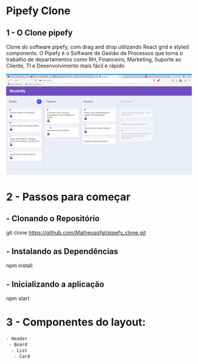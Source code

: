 # Pipefy Clone

## 1 - O Clone pipefy 
 Clone do software pipefy, com drag and drop utilizando React grid e styled components.
O Pipefy é o Software de Gestão de Processos que torna o trabalho de departamentos como RH, Financeiro, Marketing, Suporte ao Cliente, TI e Desenvolvimento mais fácil e rápido

![Pipefy Clone](https://github.com/Matheusgfgl/pipefy_clone/blob/master/Rockeatfy%20-%20Brave%202020-06-24%2010-10-00.gif)

 # 2 - Passos para começar
##  - Clonando o Repositório
git clone https://github.com/Matheusgfgl/pipefy_clone.git

## - Instalando as Dependências
npm install

## - Inicializando a aplicação
 npm start

# 3 - Componentes do layout: 
    - Header 
     - Board
      - List
       - Card 
       

